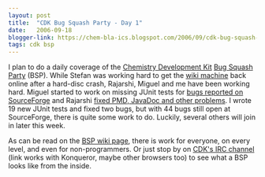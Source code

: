 ```yaml
---
layout: post
title:  "CDK Bug Squash Party - Day 1"
date:   2006-09-18
blogger-link: https://chem-bla-ics.blogspot.com/2006/09/cdk-bug-squash-party-day-1.html
tags: cdk bsp
---
```


I plan to do a daily coverage of the [Chemistry Development Kit](http://cdk.sf.net/) [Bug Squash Party](http://wiki.cubic.uni-koeln.de/cdkwiki/doku.php?id=bsp200609)
(BSP). While Stefan was working hard to get the [wiki machine](http://wiki.cubic.uni-koeln.de/) back online after a hard-disc crash, Rajarshi,
Miguel and me have been working hard. Miguel started to work on missing JUnit tests for [bugs reported on SourceForge](http://sourceforge.net/tracker/?group_id=20024&atid=120024)
and Rajarshi [fixed PMD, JavaDoc and other problems](http://cia.navi.cx/stats/author/rajarshi). I wrote 19 new JUnit tests and fixed two bugs,
but with 44 bugs still open at SourceForge, there is quite some work to do. Luckily, several others will join in later this week.

As can be read on the [BSP wiki page](http://wiki.cubic.uni-koeln.de/cdkwiki/doku.php?id=bsp200609), there is work for everyone, on every level,
and even for non-programmers. Or just stop by on [CDK's IRC channel](irc://irc.freenode.net/#jmol) (link works with Konqueror,
maybe other browsers too) to see what a BSP looks like from the inside.
